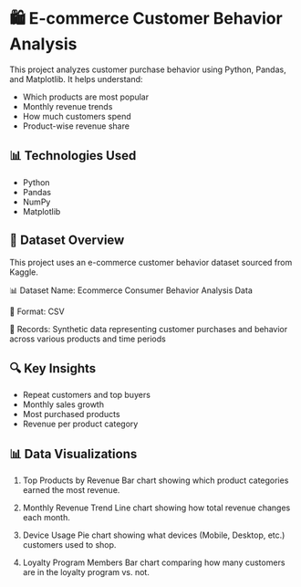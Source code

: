 # 🛍️ E-commerce Customer Behavior Analysis

This project analyzes customer purchase behavior using Python, Pandas, and Matplotlib. It helps understand:
- Which products are most popular
- Monthly revenue trends
- How much customers spend
- Product-wise revenue share

## 📊 Technologies Used
- Python
- Pandas
- NumPy
- Matplotlib

## 📁 Dataset Overview
This project uses an e-commerce customer behavior dataset sourced from Kaggle.

📊 Dataset Name: Ecommerce Consumer Behavior Analysis Data

📁 Format: CSV

📄 Records: Synthetic data representing customer purchases and behavior across various products and time periods

## 🔍 Key Insights
- Repeat customers and top buyers
- Monthly sales growth
- Most purchased products
- Revenue per product category


## 📊 Data Visualizations
1. Top Products by Revenue
Bar chart showing which product categories earned the most revenue.

2. Monthly Revenue Trend
Line chart showing how total revenue changes each month.

3. Device Usage
Pie chart showing what devices (Mobile, Desktop, etc.) customers used to shop.

4. Loyalty Program Members
Bar chart comparing how many customers are in the loyalty program vs. not.


